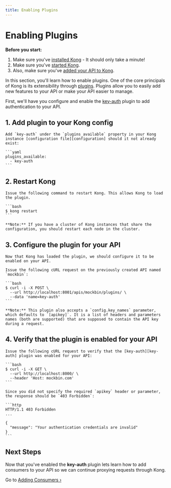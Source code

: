 ```yaml
---
title: Enabling Plugins
---
```


# Enabling Plugins

<div class="alert alert-warning">
  <strong>Before you start:</strong>
  <ol>
    <li>Make sure you've <a href="https://konghq.com/install/">installed Kong</a> - It should only take a minute!</li>
    <li>Make sure you've <a href="/{{page.kong_version}}/getting-started/quickstart">started Kong</a>.</li>
    <li>Also, make sure you've <a href="/{{page.kong_version}}/getting-started/adding-your-api">added your API to Kong</a>.</li>
  </ol>
</div>

In this section, you'll learn how to enable plugins. One of the core principals of Kong is its extensibility through [plugins][plugins]. Plugins allow you to easily add new features to your API or make your API easier to manage.

First, we'll have you configure and enable the [key-auth][key-auth] plugin to add authentication to your API.

## 1. Add plugin to your Kong config

    Add `key-auth` under the `plugins_available` property in your Kong instance [configuration file][configuration] should it not already exist:

    ```yaml
    plugins_available:
      - key-auth
    ```

## 2. Restart Kong

    Issue the following command to restart Kong. This allows Kong to load the plugin.

    ```bash
    $ kong restart
    ```

    **Note:** If you have a cluster of Kong instances that share the configuration, you should restart each node in the cluster.

## 3. Configure the plugin for your API

    Now that Kong has loaded the plugin, we should configure it to be enabled on your API.

    Issue the following cURL request on the previously created API named `mockbin`:

    ```bash
    $ curl -i -X POST \
      --url http://localhost:8001/apis/mockbin/plugins/ \
      --data 'name=key-auth'
    ```

    **Note:** This plugin also accepts a `config.key_names` parameter, which defaults to `[apikey]`. It is a list of headers and parameters names (both are supported) that are supposed to contain the API key during a request.

## 4. Verify that the plugin is enabled for your API

    Issue the following cURL request to verify that the [key-auth][key-auth] plugin was enabled for your API:

    ```bash
    $ curl -i -X GET \
      --url http://localhost:8000/ \
      --header 'Host: mockbin.com'
    ```

    Since you did not specify the required `apikey` header or parameter, the response should be `403 Forbidden`:

    ```http
    HTTP/1.1 403 Forbidden
    ...

    {
      "message": "Your authentication credentials are invalid"
    }
    ```

## Next Steps

Now that you've enabled the **key-auth** plugin lets learn how to add consumers to your API so we can continue proxying requests through Kong.

Go to [Adding Consumers &rsaquo;][adding-consumers]

[CLI]: /{{page.kong_version}}/cli
[API]: /{{page.kong_version}}/admin-api
[key-auth]: /plugins/key-authentication
[plugins]: /plugins
[configuration]: /{{page.kong_version}}/configuration
[adding-consumers]: /{{page.kong_version}}/getting-started/adding-consumers
